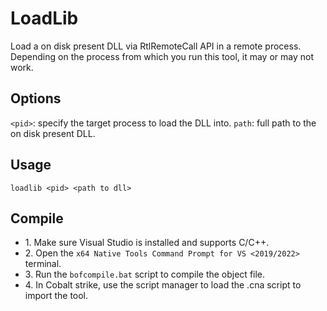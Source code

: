 # LoadLib
Load a on disk present DLL via RtlRemoteCall API in a remote process. Depending on the process from which you run this tool, it may or may not work.

## Options
`<pid>`: specify the target process to load the DLL into. 
`path`: full path to the on disk present DLL. 

## Usage
`loadlib <pid> <path to dll>`

## Compile
- 1\. Make sure Visual Studio is installed and supports C/C++.
- 2\. Open the `x64 Native Tools Command Prompt for VS <2019/2022>` terminal.
- 3\. Run the `bofcompile.bat` script to compile the object file. 
- 4\. In Cobalt strike, use the script manager to load the .cna script to import the tool. 